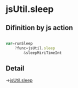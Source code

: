 # jsUtil.sleep

## Difinition by js action

```js.js

var=runSleep
	?func=jsUtil.sleep
		&sleepMiriTimeInt
```

## Detail

->[jsUtil.sleep](https://github.com/puutaro/CommandClick/blob/master/md/developer/js_interface/details/JsUtil/sleep.md)
